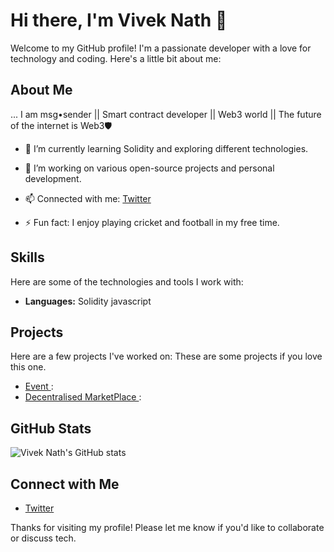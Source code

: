 # Hi there, I'm Vivek Nath 👋

Welcome to my GitHub profile! I'm a passionate developer with a love for technology and coding. Here's a little bit about me:

## About Me
... I am msg•sender || Smart contract developer || Web3 world || The future of the internet is Web3🛡

- 🌱 I’m currently learning Solidity  and exploring different technologies.
- 🔭 I’m working on various open-source projects and personal development.

- 📫 Connected with  me:  [Twitter](https://x.com/VivekNath_eth)
- ⚡ Fun fact: I enjoy playing cricket and football in my free time.

## Skills

Here are some of the technologies and tools I work with:

- **Languages:** Solidity javascript


## Projects

Here are a few projects I've worked on:
These are some projects if you love this one.

- [Event ](https://github.com/viveknath13/SolidityProject): 
- [Decentralised MarketPlace ](https://github.com/viveknath13/decentralized-marketplace-smart-contract): 

## GitHub Stats

![Vivek Nath's GitHub stats](https://github-readme-stats.vercel.app/api?username=viveknath13&show_icons=true&theme=radical)

## Connect with Me

- [Twitter](https://x.com/VivekNath_eth)


Thanks for visiting my profile! Please let me know if you'd like to collaborate or discuss tech.
